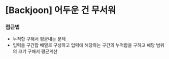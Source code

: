 # [Backjoon] 어두운 건 무서워

### 접근법

- 누적합 구해서 평균내는 문제
- 입력을 구간합 배열로 구성하고 입력에 해당하는 구간의 누적합을 구하고 해당 범위의 크기 구해서 평균계산